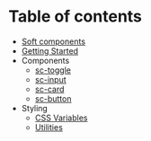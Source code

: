 # Table of contents

- [Soft components](README.md)
- [Getting Started](getting-started.md)
- Components
  - [sc-toggle](components/toggle/readme.md)
  - [sc-input](components/input/readme.md)
  - [sc-card](components/card/readme.md)
  - [sc-button](components/button/readme.md)
- Styling
  - [CSS Variables](css-vars.md)
  - [Utilities](utilities.md)
